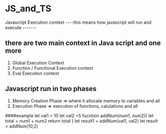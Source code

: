 # JS_and_TS

Javascript Execution context 
----this means how javascript will run and execute -------

## there are two main context in Java script and one more 

1) Global Execution Context 
2) Function / Functional Execution context 
3) Eval Execution context 


## Javascript run in two phases
1) Memory Creation Phase => where it allocate memory to variables and all
2) Execution Phase => execution of functions, calulations and all

####example 
let val1 = 10
let val2 =5 
fucntion addNum(num1, num2){
    let total = num1 + num2
    return total
}
let result1 = addNum(val1, val2)
let result = addNum(10,2)